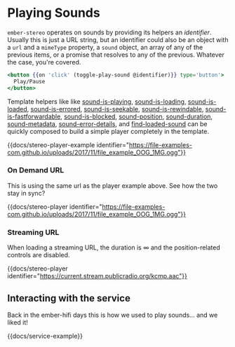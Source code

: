 # Playing Sounds

`ember-stereo` operates on sounds by providing its helpers an <em>identifier</em>. Usually this is just a URL string, but an identifier could also be an object with a `url` and a `mimeType` property, a `sound` object, an array of any of the previous items, or a promise that resolves to any of the previous. Whatever the case, you're covered.

```hbs
<button {{on 'click' (toggle-play-sound @identifier)}} type='button'>
  Play/Pause
</button>
```

Template helpers like like [sound-is-playing](/docs/api/helpers/sound-is-playing), [sound-is-loading](/docs/api/helpers/sound-is-loading), [sound-is-loaded](/docs/api/helpers/sound-is-loaded), [sound-is-errored](/docs/api/helpers/sound-is-errored), [sound-is-seekable](/docs/api/helpers/sound-is-seekable), [sound-is-rewindable](/docs/api/helpers/sound-is-rewindable), [sound-is-fastforwardable](/docs/api/helpers/sound-is-fastforwardable), [sound-is-blocked](/docs/api/helpers/sound-is-blocked), [sound-position](/docs/api/helpers/sound-position), [sound-duration](/docs/api/helpers/sound-duration), [sound-metadata](/docs/api/helpers/sound-metadata), [sound-error-details](/docs/api/helpers/sound-error-details), and [find-loaded-sound](/docs/api/helpers/find-loaded-sound) can be quickly composed to build a simple player completely in the template.

{{docs/stereo-player-example identifier="https://file-examples-com.github.io/uploads/2017/11/file_example_OOG_1MG.ogg"}}

### On Demand URL

This is using the same url as the player example above. See how the two stay in sync?

{{docs/stereo-player identifier="https://file-examples-com.github.io/uploads/2017/11/file_example_OOG_1MG.ogg"}}

### Streaming URL

When loading a streaming URL, the duration is ∞ and the position-related controls are disabled.

{{docs/stereo-player identifier="https://current.stream.publicradio.org/kcmp.aac"}}

## Interacting with the service

Back in the ember-hifi days this is how we used to play sounds… and we liked it!

{{docs/service-example}}

